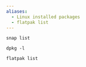 ```yaml
---
aliases:
  - Linux installed packages
  - flatpak list
---
```

```shell
snap list
```

```shell
dpkg -l
```

```shell
flatpak list
```